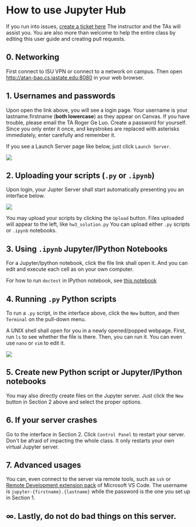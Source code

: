 # How to use Jupyter Hub 

If you run into issues, [create a ticket here](https://github.com/forrestbao/MLClass/issues) 
The instructor and the TAs will assist you. 
You are also more than welcome to help the entire class by editing this user guide and creating pull requests. 

## 0. Networking
First connect to ISU VPN or connect to a network on campus. 
Then open http://atan-bao.cs.iastate.edu:8080 in your web browser. 

## 1. Usernames and passwords
Upon open the link above, you will see a login page.
Your username is your lastname.firstname (**both lowercase**) as they appear on Canvas. If you have trouble, please email the TA Roger Ge Luo. 
Create a password for yourself. Since you only enter it once, and keystrokes are replaced with asterisks immediately, enter carefully and remember it. 

If you see a Launch Server page like below, just click `Launch Server`. 

![](./launch.png)

## 2. Uploading your scripts (`.py` or `.ipynb`)
Upon login, your Jupter Server shall start automatically presenting you an interface below. 

![](./usage_annotated.png)

You may upload your scripts by clicking the `Upload` button. 
Files uploaded will appear to the left, like `hw3_solution.py`
You can upload either `.py` scripts or `.ipynb` notebooks. 

## 3. Using `.ipynb` Jupyter/IPython Notebooks

For a Jupyter/Ipython notebook, click the file link shall open it. And you can edit and execute each cell as on your own computer. 

For how to run `doctest` in IPython notebook, see [this notebook](./doctest_demo.ipynb) 

## 4. Running `.py` Python scripts
To run a `.py` script, in the interface above, click the `New` button, and then `Terminal` on the pull-down menu. 

A UNIX shell shall open for you in a newly opened/popped webpage. First, run `ls` to see whether the file is there. 
Then, you can run it. You can even use `nano` or `vim` to edit it. 

![](./terminal.png)

## 5. Create new Python script or Jupyter/IPython notebooks

You may also directly create files on the Jupyter server. Just click the `New` button in Section 2 above and select the proper options. 

## 6. If your server crashes

Go to the interface in Section 2. Click `Control Panel` to restart your server. 
Don't be afraid of impacting the whole class. It only restarts your own virtual Jupyter server. 

## 7. Advanced usages

You can, even connect to the server via remote tools, such as `ssh` or [Remote Development extension pack](https://marketplace.visualstudio.com/items?itemName=ms-vscode-remote.vscode-remote-extensionpack) of Microsoft VS Code. 
The username is `jupyter-{firstname}.{lastname}` while the password is the one you set up in Section 1. 

## $\infty$. Lastly, do not do bad things on this server. 
